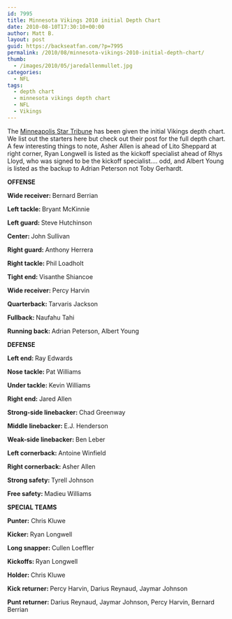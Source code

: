 ```yaml
---
id: 7995
title: Minnesota Vikings 2010 initial Depth Chart
date: 2010-08-10T17:30:10+00:00
author: Matt B.
layout: post
guid: https://backseatfan.com/?p=7995
permalink: /2010/08/minnesota-vikings-2010-initial-depth-chart/
thumb:
  - /images/2010/05/jaredallenmullet.jpg
categories:
  - NFL
tags:
  - depth chart
  - minnesota vikings depth chart
  - NFL
  - Vikings
---
```


<div class="entry">
  <p>
    The <a href="http://www.startribune.com/sports/vikings/blogs/100366109.html?elr=KArksi8cyaiUz33Dii_9PmP:Qi_17cQiU47cQUU">Minneapolis Star Tribune</a> has been given the initial Vikings depth chart. We list out the starters here but check out their post for the full depth chart. A few interesting things to note, Asher Allen is ahead of Lito Sheppard at right corner, Ryan Longwell is listed as the kickoff specialist ahead of Rhys Lloyd, who was signed to be the kickoff specialist&#8230;. odd, and Albert Young is listed as the backup to Adrian Peterson not Toby Gerhardt.
  </p>

  <p>
    <strong>OFFENSE</strong>
  </p>

  <p>
    <strong>Wide receiver: </strong>Bernard Berrian
  </p>

  <p>
    <strong>Left tackle: </strong>Bryant McKinnie
  </p>

  <p>
    <strong>Left guard: </strong>Steve Hutchinson
  </p>

  <p>
    <strong>Center: </strong>John Sullivan
  </p>

  <p>
    <strong>Right guard: </strong>Anthony Herrera
  </p>

  <p>
    <strong>Right tackle: </strong>Phil Loadholt
  </p>

  <p>
    <strong>Tight end: </strong>Visanthe Shiancoe
  </p>

  <p>
    <strong>Wide receiver: </strong>Percy Harvin
  </p>

  <p>
    <strong>Quarterback: </strong>Tarvaris Jackson
  </p>

  <p>
    <strong>Fullback: </strong>Naufahu Tahi
  </p>

  <p>
    <strong>Running back: </strong>Adrian Peterson, Albert Young
  </p>

  <p>
    <strong>DEFENSE</strong>
  </p>

  <p>
    <strong>Left end: </strong>Ray Edwards
  </p>

  <p>
    <strong>Nose tackle: </strong>Pat Williams
  </p>

  <p>
    <strong>Under tackle: </strong>Kevin Williams
  </p>

  <p>
    <strong>Right end: </strong>Jared Allen
  </p>

  <p>
    <strong>Strong-side linebacker: </strong>Chad Greenway
  </p>

  <p>
    <strong>Middle linebacker: </strong>E.J. Henderson
  </p>

  <p>
    <strong>Weak-side linebacker: </strong>Ben Leber
  </p>

  <p>
    <strong>Left cornerback: </strong>Antoine Winfield
  </p>

  <p>
    <strong>Right cornerback: </strong>Asher Allen
  </p>

  <p>
    <strong>Strong safety: </strong>Tyrell Johnson
  </p>

  <p>
    <strong>Free safety: </strong>Madieu Williams
  </p>

  <p>
    <strong>SPECIAL TEAMS</strong>
  </p>

  <p>
    <strong>Punter:</strong> Chris Kluwe
  </p>

  <p>
    <strong>Kicker: </strong>Ryan Longwell
  </p>

  <p>
    <strong>Long snapper: </strong>Cullen Loeffler
  </p>

  <p>
    <strong>Kickoffs: </strong>Ryan Longwell
  </p>

  <p>
    <strong>Holder: </strong>Chris Kluwe
  </p>

  <p>
    <strong>Kick returner: </strong>Percy Harvin, Darius Reynaud, Jaymar Johnson
  </p>

  <p>
    <strong>Punt returner: </strong>Darius Reynaud, Jaymar Johnson, Percy Harvin, Bernard Berrian
  </p>
</div>
